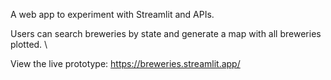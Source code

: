 A web app to experiment with Streamlit and APIs. 

Users can search breweries by state and generate a map with all breweries plotted. \

View the live prototype: https://breweries.streamlit.app/